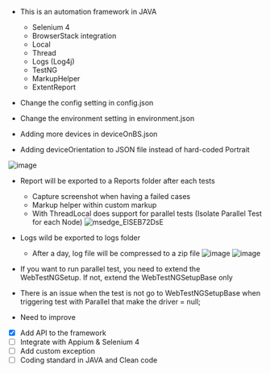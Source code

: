 - This is an automation framework in JAVA 
  + Selenium 4
  + BrowserStack integration
  + Local
  + Thread
  + Logs (Log4j)
  + TestNG 
  + MarkupHelper
  + ExtentReport 

- Change the config setting in config.json
- Change the environment setting in environment.json
- Adding more devices in deviceOnBS.json
- Adding deviceOrientation to JSON file instead of hard-coded Portrait
  
![image](https://github.com/user-attachments/assets/7c0f1026-45a5-4154-8f32-6a9e8e38aa87)


- Report will be exported to a Reports folder after each tests
  + Capture screenshot when having a failed cases
  + Markup helper within custom markup
  + With ThreadLocal does support for parallel tests (Isolate Parallel Test for each Node)
![msedge_ElSEB72DsE](https://github.com/labaxibum/Java-selenium-fw/assets/47781346/3eb94ee8-bb8c-42c4-8777-c9aa0803ef62)

- Logs wild be exported to logs folder
  + After a day, log file will be compressed to a zip file
![image](https://github.com/labaxibum/Java-selenium-fw/assets/47781346/22546f6e-7f6c-4b0b-803c-18d867c87886)
![image](https://github.com/labaxibum/Java-selenium-fw/assets/47781346/2d5cc7c5-c75f-4998-bfe1-f7d0a7699032)

- If you want to run parallel test, you need to extend the WebTestNGSetup. If not, extend the WebTestNGSetupBase only
 + There is an issue when the test is not go to WebTestNGSetupBase when triggering test with Parallel that make the driver = null;

- Need to improve
- [x] Add API to the framework
- [ ] Integrate with Appium & Selenium 4
- [ ] Add custom exception
- [ ] Coding standard in JAVA and Clean code
